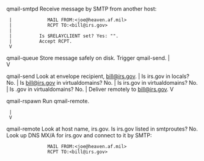 qmail-smtpd     Receive message by SMTP from another host:
                   
     |             MAIL FROM:<joe@heaven.af.mil>
     |             RCPT TO:<bill@irs.gov>
     |          
     |          Is $RELAYCLIENT set? Yes: "".
     |          Accept RCPT.  
     V             
                   
qmail-queue     Store message safely on disk.
                Trigger qmail-send.
     |             
     V             
                   
qmail-send      Look at envelope recipient, bill@irs.gov.
     |          Is irs.gov in locals? No.
     |          Is bill@irs.gov in virtualdomains? No.
     |          Is irs.gov in virtualdomains? No.
     |          Is .gov in virtualdomains? No.
     |          Deliver remotely to bill@irs.gov.
     V          
                   
qmail-rspawn    Run qmail-remote.

     |             
     V             

qmail-remote    Look at host name, irs.gov.
                Is irs.gov listed in smtproutes? No.
		Look up DNS MX/A for irs.gov and connect to it by SMTP:
                   
                   MAIL FROM:<joe@heaven.af.mil>
                   RCPT TO:<bill@irs.gov>
